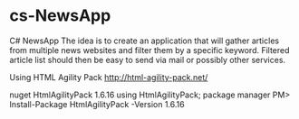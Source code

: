 # cs-NewsApp
C# NewsApp
The idea is to create an application that will gather articles from multiple news websites and filter them by a specific keyword.
Filtered article list should then be easy to send via mail or possibly other services.


Using HTML Agility Pack
http://html-agility-pack.net/

nuget HtmlAgilityPack 1.6.16
using HtmlAgilityPack;
package manager
PM> Install-Package HtmlAgilityPack -Version 1.6.16
